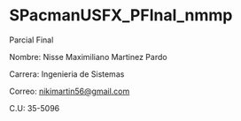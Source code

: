# SPacmanUSFX_PFInal_nmmp
Parcial Final

Nombre: Nisse Maximiliano Martinez Pardo       

Carrera: Ingenieria de Sistemas     

Correo: nikimartin56@gmail.com    

C.U: 35-5096    

